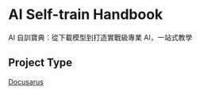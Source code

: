 # AI Self-train Handbook
AI 自訓寶典：從下載模型到打造實戰級專業 AI，一站式教學

## Project Type
[Docusarus](https://docusaurus.io/)
